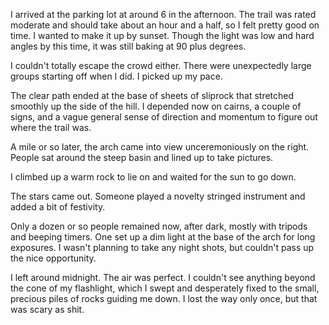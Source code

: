 I arrived at the parking lot at around 6 in the afternoon. The trail was rated moderate and should take about an hour and a half, so I felt pretty good on time. I wanted to make it up by sunset. Though the light was low and hard angles by this time, it was still baking at 90 plus degrees.

I couldn't totally escape the crowd either. There were unexpectedly large groups starting off when I did. I picked up my pace.

The clear path ended at the base of sheets of sliprock that stretched smoothly up the side of the hill. I depended now on cairns, a couple of signs, and a vague general sense of direction and momentum to figure out where the trail was.

A mile or so later, the arch came into view unceremoniously on the right. People sat around the steep basin and lined up to take pictures.

I climbed up a warm rock to lie on and waited for the sun to go down.

The stars came out. Someone played a novelty stringed instrument and added a bit of festivity.

Only a dozen or so people remained now, after dark, mostly with tripods and beeping timers. One set up a dim light at the base of the arch for long exposures. I wasn't planning to take any night shots, but couldn't pass up the nice opportunity.

I left around midnight. The air was perfect. I couldn't see anything beyond the cone of my flashlight, which I swept and desperately fixed to the small, precious piles of rocks guiding me down. I lost the way only once, but that was scary as shit.
